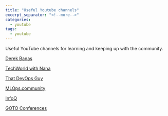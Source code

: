 ```yaml
---
title: "Useful Youtube channels"
excerpt_separator: "<!--more-->"
categories:
  - youtube
tags:
  - youtube
---
```


Useful YouTube channels for learning and keeping up with the community.

<!--more-->

[Derek Banas](https://www.youtube.com/c/derekbanas)

[TechWorld with Nana](https://www.youtube.com/c/TechWorldwithNana)

[That DevOps Guy](https://www.youtube.com/c/MarcelDempers)

[MLOps.community](https://www.youtube.com/c/MLOpscommunity)

[InfoQ](https://www.youtube.com/nctv)

[GOTO Conferences](https://www.youtube.com/user/gotoconferences)